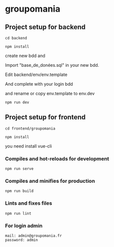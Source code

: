 # groupomania

## Project setup for backend
```
cd backend
```

```
npm install
```

create new bdd and 

Import "base_de_donées.sql" in your new bdd.

Edit backend/env/env.template

And complete with your login bdd

and rename or copy env.template to env.dev
```
npm run dev
```

## Project setup for frontend
```
cd frontend/groupomania
```

```
npm install
```

you need install vue-cli


### Compiles and hot-reloads for development
```
npm run serve
```

### Compiles and minifies for production
```
npm run build
```

### Lints and fixes files
```
npm run lint
```

### For login admin

```
mail: admin@groupomania.fr
password: admin
```
